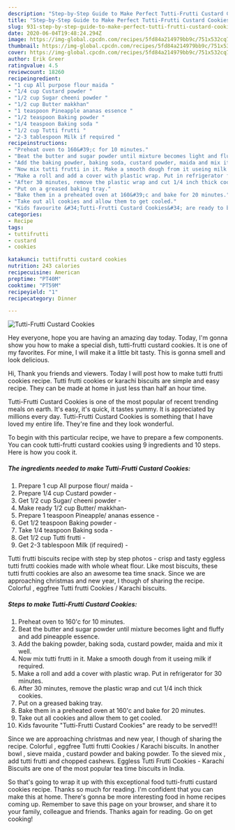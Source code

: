 ```yaml
---
description: "Step-by-Step Guide to Make Perfect Tutti-Frutti Custard Cookies"
title: "Step-by-Step Guide to Make Perfect Tutti-Frutti Custard Cookies"
slug: 931-step-by-step-guide-to-make-perfect-tutti-frutti-custard-cookies
date: 2020-06-04T19:48:24.294Z
image: https://img-global.cpcdn.com/recipes/5fd84a214979bb9c/751x532cq70/tutti-frutti-custard-cookies-recipe-main-photo.jpg
thumbnail: https://img-global.cpcdn.com/recipes/5fd84a214979bb9c/751x532cq70/tutti-frutti-custard-cookies-recipe-main-photo.jpg
cover: https://img-global.cpcdn.com/recipes/5fd84a214979bb9c/751x532cq70/tutti-frutti-custard-cookies-recipe-main-photo.jpg
author: Erik Greer
ratingvalue: 4.5
reviewcount: 18260
recipeingredient:
- "1 cup All purpose flour maida "
- "1/4 cup Custard powder "
- "1/2 cup Sugar cheeni powder "
- "1/2 cup Butter makkhan"
- "1 teaspoon Pineapple ananas essence "
- "1/2 teaspoon Baking powder "
- "1/4 teaspoon Baking soda "
- "1/2 cup Tutti frutti "
- "2-3 tablespoon Milk if required "
recipeinstructions:
- "Preheat oven to 160&#39;c for 10 minutes."
- "Beat the butter and sugar powder until mixture becomes light and fluffy and add pineapple essence."
- "Add the baking powder, baking soda, custard powder, maida and mix it well."
- "Now mix tutti frutti in it. Make a smooth dough from it useing milk if required."
- "Make a roll and add a cover with plastic wrap. Put in refrigerator for 30 minutes."
- "After 30 minutes, remove the plastic wrap and cut 1/4 inch thick cookies."
- "Put on a greased baking tray."
- "Bake them in a preheated oven at 160&#39;c and bake for 20 minutes."
- "Take out all cookies and allow them to get cooled."
- "Kids favourite &#34;Tutti-Frutti Custard Cookies&#34; are ready to be served!!!"
categories:
- Recipe
tags:
- tuttifrutti
- custard
- cookies

katakunci: tuttifrutti custard cookies 
nutrition: 243 calories
recipecuisine: American
preptime: "PT40M"
cooktime: "PT59M"
recipeyield: "1"
recipecategory: Dinner

---
```



![Tutti-Frutti Custard Cookies](https://img-global.cpcdn.com/recipes/5fd84a214979bb9c/751x532cq70/tutti-frutti-custard-cookies-recipe-main-photo.jpg)

Hey everyone, hope you are having an amazing day today. Today, I'm gonna show you how to make a special dish, tutti-frutti custard cookies. It is one of my favorites. For mine, I will make it a little bit tasty. This is gonna smell and look delicious.

Hi, Thank you friends and viewers. Today I will post how to make tutti frutti cookies recipe. Tutti frutti cookies or karachi biscuits are simple and easy recipe. They can be made at home in just less than half an hour time.

Tutti-Frutti Custard Cookies is one of the most popular of recent trending meals on earth. It's easy, it's quick, it tastes yummy. It is appreciated by millions every day. Tutti-Frutti Custard Cookies is something that I have loved my entire life. They're fine and they look wonderful.


To begin with this particular recipe, we have to prepare a few components. You can cook tutti-frutti custard cookies using 9 ingredients and 10 steps. Here is how you cook it.

<!--inarticleads1-->

##### The ingredients needed to make Tutti-Frutti Custard Cookies:

1. Prepare 1 cup All purpose flour/ maida -
1. Prepare 1/4 cup Custard powder -
1. Get 1/2 cup Sugar/ cheeni powder -
1. Make ready 1/2 cup Butter/ makkhan-
1. Prepare 1 teaspoon Pineapple/ ananas essence -
1. Get 1/2 teaspoon Baking powder -
1. Take 1/4 teaspoon Baking soda -
1. Get 1/2 cup Tutti frutti -
1. Get 2-3 tablespoon Milk (if required) -


Tutti frutti biscuits recipe with step by step photos - crisp and tasty eggless tutti frutti cookies made with whole wheat flour. Like most biscuits, these tutti frutti cookies are also an awesome tea time snack. Since we are approaching christmas and new year, I though of sharing the recipe. Colorful , eggfree Tutti frutti Cookies / Karachi biscuits. 

<!--inarticleads2-->

##### Steps to make Tutti-Frutti Custard Cookies:

1. Preheat oven to 160&#39;c for 10 minutes.
1. Beat the butter and sugar powder until mixture becomes light and fluffy and add pineapple essence.
1. Add the baking powder, baking soda, custard powder, maida and mix it well.
1. Now mix tutti frutti in it. Make a smooth dough from it useing milk if required.
1. Make a roll and add a cover with plastic wrap. Put in refrigerator for 30 minutes.
1. After 30 minutes, remove the plastic wrap and cut 1/4 inch thick cookies.
1. Put on a greased baking tray.
1. Bake them in a preheated oven at 160&#39;c and bake for 20 minutes.
1. Take out all cookies and allow them to get cooled.
1. Kids favourite &#34;Tutti-Frutti Custard Cookies&#34; are ready to be served!!!


Since we are approaching christmas and new year, I though of sharing the recipe. Colorful , eggfree Tutti frutti Cookies / Karachi biscuits. In another bowl , sieve maida , custard powder and baking powder. To the sieved mix , add tutti frutti and chopped cashews. Eggless Tutti Frutti Cookies - Karachi Biscuits are one of the most popular tea time biscuits in India. 

So that's going to wrap it up with this exceptional food tutti-frutti custard cookies recipe. Thanks so much for reading. I'm confident that you can make this at home. There's gonna be more interesting food in home recipes coming up. Remember to save this page on your browser, and share it to your family, colleague and friends. Thanks again for reading. Go on get cooking!
